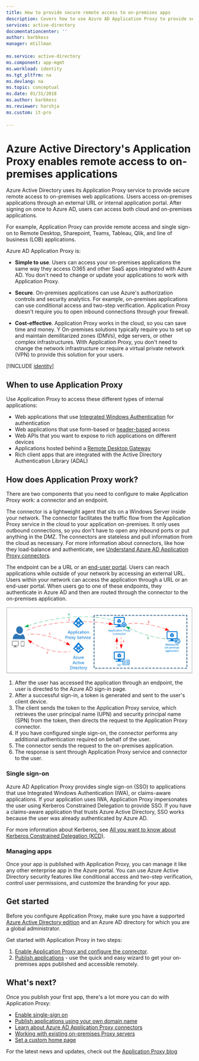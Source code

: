 ```yaml
---
title: How to provide secure remote access to on-premises apps
description: Covers how to use Azure AD Application Proxy to provide secure remote access to your on-premises apps.
services: active-directory
documentationcenter: ''
author: barbkess
manager: mtillman

ms.service: active-directory
ms.component: app-mgmt
ms.workload: identity
ms.tgt_pltfrm: na
ms.devlang: na
ms.topic: conceptual
ms.date: 01/31/2018
ms.author: barbkess
ms.reviewer: harshja
ms.custom: it-pro

---
```


#  Azure Active Directory's Application Proxy enables remote access to on-premises applications

Azure Active Directory uses its Application Proxy service to provide secure remote access to on-premises web applications. Users access on-premises applications through an external URL or internal application portal. After signing on once to Azure AD, users can access both cloud and on-premises applications.

For example, Application Proxy can provide remote access and single sign-on to Remote Desktop, Sharepoint, Teams, Tableau, Qlik, and line of business (LOB) applications. 

Azure AD Application Proxy is:

- **Simple to use**. Users can access your on-premises applications the same way they access O365 and other SaaS apps integrated with Azure AD. You don't need to change or update your applications to work with Application Proxy. 

- **Secure**. On-premises applications can use Azure's authorization controls and security analytics. For example, on-premises applications can use conditional access and two-step verification. Application Proxy doesn't require you to open inbound connections through your firewall.
 
- **Cost-effective**. Application Proxy works in the cloud, so you can save time and money. Y On-premises solutions typically require you to set up and maintain demilitarized zones (DMVs), edge servers, or other complex infrastructures. With Application Proxy, you don't need to change the network infrastructure or require a virtual private network (VPN) to provide this solution for your users.

[!INCLUDE [identity](../../../includes/azure-ad-licenses.md)]

## When to use Application Proxy
Use Application Proxy to access these different types of internal applications:

* Web applications that use [Integrated Windows Authentication](application-proxy-configure-single-sign-on-with-kcd.md) for authentication  
* Web applications that use form-based or [header-based](application-proxy-configure-single-sign-on-with-ping-access.md) access  
* Web APIs that you want to expose to rich applications on different devices  
* Applications hosted behind a [Remote Desktop Gateway](application-proxy-integrate-with-remote-desktop-services.md)  
* Rich client apps that are integrated with the Active Directory Authentication Library (ADAL)

## How does Application Proxy work?
There are two components that you need to configure to make Application Proxy work: a connector and an endpoint. 

The connector is a lightweight agent that sits on a Windows Server inside your network. The connector facilitates the traffic flow from the Application Proxy service in the cloud to your application on-premises. It only uses outbound connections, so you don't have to open any inbound ports or put anything in the DMZ. The connectors are stateless and pull information from the cloud as necessary. For more information about connectors, like how they load-balance and authenticate, see [Understand Azure AD Application Proxy connectors](application-proxy-connectors.md). 

The endpoint can be a URL or an [end-user portal](end-user-experiences.md). Users can reach applications while outside of your network by accessing an external URL. Users within your network can access the application through a URL or an end-user portal. When users go to one of these endpoints, they authenticate in Azure AD and then are routed through the connector to the on-premises application.

 ![AzureAD Application Proxy diagram](./media/application-proxy/azureappproxxy.png)

1. After the user has accessed the application through an endpoint, the user is directed to the Azure AD sign-in page. 
2. After a successful sign-in, a token is generated and sent to the user's client device.
3. The client sends the token to the Application Proxy service, which retrieves the user principal name (UPN) and security principal name (SPN) from the token, then directs the request to the Application Proxy connector.
4. If you have configured single sign-on, the connector performs any additional authentication required on behalf of the user.
5. The connector sends the request to the on-premises application.  
6. The response is sent through Application Proxy service and connector to the user.

### Single sign-on
Azure AD Application Proxy provides single sign-on (SSO) to applications that use Integrated Windows Authentication (IWA), or claims-aware applications. If your application uses IWA, Application Proxy impersonates the user using Kerberos Constrained Delegation to provide SSO. If you have a claims-aware application that trusts Azure Active Directory, SSO works because the user was already authenticated by Azure AD.

For more information about Kerberos, see [All you want to know about Kerberos Constrained Delegation (KCD)](https://blogs.technet.microsoft.com/applicationproxyblog/2015/09/21/all-you-want-to-know-about-kerberos-constrained-delegation-kcd).

### Managing apps
Once your app is published with Application Proxy, you can manage it like any other enterprise app in the Azure portal. You can use Azure Active Directory security features like conditional access and two-step verification, control user permissions, and customize the branding for your app. 

## Get started

Before you configure Application Proxy, make sure you have a supported [Azure Active Directory edition](https://azure.microsoft.com/pricing/details/active-directory/) and an Azure AD directory for which you are a global administrator.

Get started with Application Proxy in two steps:

1. [Enable Application Proxy and configure the connector](application-proxy-enable.md).    
2. [Publish applications](application-proxy-publish-azure-portal.md) - use the quick and easy wizard to get your on-premises apps published and accessible remotely.

## What's next?
Once you publish your first app, there's a lot more you can do with Application Proxy:

* [Enable single-sign on](application-proxy-configure-single-sign-on-with-kcd.md)
* [Publish applications using your own domain name](application-proxy-configure-custom-domain.md)
* [Learn about Azure AD Application Proxy connectors](application-proxy-connectors.md)
* [Working with existing on-premises Proxy servers](application-proxy-configure-connectors-with-proxy-servers.md) 
* [Set a custom home page](application-proxy-configure-custom-home-page.md)

For the latest news and updates, check out the [Application Proxy blog](https://blogs.technet.com/b/applicationproxyblog/)


